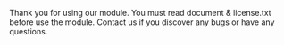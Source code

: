 Thank you for using our module.
You must read document & license.txt before use the module.
Contact us if you discover any bugs or have any questions. 